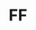 ---
templateKey: splash
title: FF
large: https://res.cloudinary.com/dunew51zn/image/upload/v1617058733/splash/ff-xl_xgs6yu.jpg
small: https://res.cloudinary.com/dunew51zn/image/upload/v1617058733/splash/ff-md_zetkud.jpg
background: https://res.cloudinary.com/dunew51zn/image/upload/v1617058733/splash/bg-ff-xl_dhkfcq.jpg
---